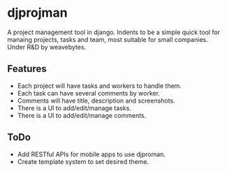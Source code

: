 # djprojman
A project management tool in django. Indents to be a simple quick tool for manaing projects, tasks and team, most suitable for small companies.
Under R&D by weavebytes.


Features
--------

* Each project will have tasks and workers to handle them. 
* Each task can have several comments by worker.
* Comments will have title, description and screenshots.
* There is a UI to add/edit/manage tasks.
* There is a UI to add/edit/manage comments.


ToDo
--------
* Add RESTful APIs for mobile apps to use djproman.
* Create template system to set desired theme.
